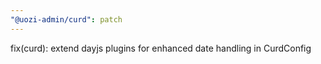 ```yaml
---
"@uozi-admin/curd": patch
---
```


fix(curd): extend dayjs plugins for enhanced date handling in CurdConfig
